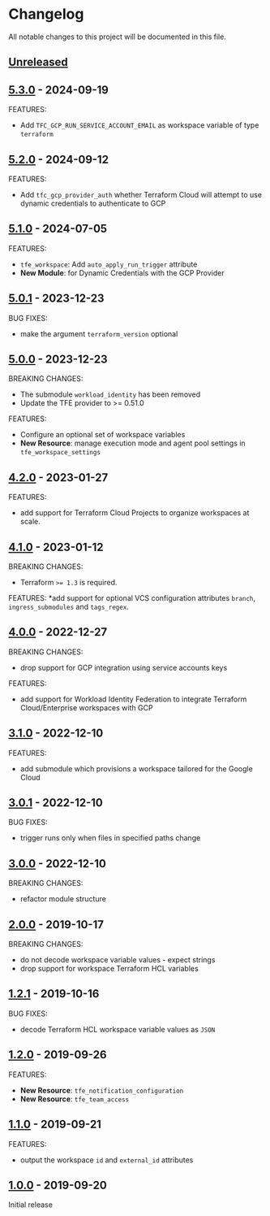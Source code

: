 # Changelog

All notable changes to this project will be documented in this file.

## [Unreleased]

## [5.3.0] - 2024-09-19

FEATURES:
* Add `TFC_GCP_RUN_SERVICE_ACCOUNT_EMAIL` as workspace variable of type `terraform`

## [5.2.0] - 2024-09-12

FEATURES:
* Add `tfc_gcp_provider_auth` whether Terraform Cloud will attempt to use dynamic credentials to authenticate to GCP

## [5.1.0] - 2024-07-05

FEATURES:
* `tfe_workspace`: Add `auto_apply_run_trigger` attribute
* **New Module**: for Dynamic Credentials with the GCP Provider

## [5.0.1] - 2023-12-23

BUG FIXES:
* make the argument `terraform_version` optional

## [5.0.0] - 2023-12-23

BREAKING CHANGES:
* The submodule `workload_identity` has been removed
* Update the TFE provider to >= 0.51.0

FEATURES:
* Configure an optional set of workspace variables
* **New Resource**: manage execution mode and agent pool settings in `tfe_workspace_settings`

## [4.2.0] - 2023-01-27

FEATURES:
* add support for Terraform Cloud Projects to organize workspaces at scale.

## [4.1.0] - 2023-01-12

BREAKING CHANGES:
* Terraform `>= 1.3` is required.

FEATURES:
*add support for optional VCS configuration attributes `branch`, `ingress_submodules` and `tags_regex`.

## [4.0.0] - 2022-12-27

BREAKING CHANGES:
* drop support for GCP integration using service accounts keys

FEATURES:
* add support for Workload Identity Federation to integrate Terraform Cloud/Enterprise workspaces with GCP

## [3.1.0] - 2022-12-10

FEATURES:
* add submodule which provisions a workspace tailored for the Google Cloud

## [3.0.1] - 2022-12-10

BUG FIXES:
* trigger runs only when files in specified paths change

## [3.0.0] - 2022-12-10

BREAKING CHANGES:
* refactor module structure

## [2.0.0] - 2019-10-17

BREAKING CHANGES:
* do not decode workspace variable values - expect strings
* drop support for workspace Terraform HCL variables

## [1.2.1] - 2019-10-16

BUG FIXES:
* decode Terraform HCL workspace variable values as `JSON`

## [1.2.0] - 2019-09-26

FEATURES:
* **New Resource**: `tfe_notification_configuration`
* **New Resource**: `tfe_team_access`

## [1.1.0] - 2019-09-21

FEATURES:
* output the workspace `id` and `external_id` attributes

## [1.0.0] - 2019-09-20

Initial release

[Unreleased]: https://github.com/nephosolutions/terraform-tfe-workspace/compare/v5.3.0...HEAD
[5.3.0]: https://github.com/nephosolutions/terraform-tfe-workspace/releases/tag/v5.3.0
[5.2.0]: https://github.com/nephosolutions/terraform-tfe-workspace/releases/tag/v5.2.0
[5.1.0]: https://github.com/nephosolutions/terraform-tfe-workspace/releases/tag/v5.1.0
[5.0.1]: https://github.com/nephosolutions/terraform-tfe-workspace/releases/tag/v5.0.1
[5.0.0]: https://github.com/nephosolutions/terraform-tfe-workspace/releases/tag/v5.0.0
[4.2.0]: https://github.com/nephosolutions/terraform-tfe-workspace/releases/tag/v4.2.0
[4.1.0]: https://github.com/nephosolutions/terraform-tfe-workspace/releases/tag/v4.1.0
[4.0.0]: https://github.com/nephosolutions/terraform-tfe-workspace/releases/tag/v4.0.0
[3.1.0]: https://github.com/nephosolutions/terraform-tfe-workspace/releases/tag/v3.1.0
[3.0.1]: https://github.com/nephosolutions/terraform-tfe-workspace/releases/tag/v3.0.1
[3.0.0]: https://github.com/nephosolutions/terraform-tfe-workspace/releases/tag/v3.0.0
[2.0.0]: https://github.com/nephosolutions/terraform-tfe-workspace/releases/tag/v2.0.0
[1.2.1]: https://github.com/nephosolutions/terraform-tfe-workspace/releases/tag/v1.2.1
[1.2.0]: https://github.com/nephosolutions/terraform-tfe-workspace/releases/tag/v1.2.0
[1.1.0]: https://github.com/nephosolutions/terraform-tfe-workspace/releases/tag/v1.1.0
[1.0.0]: https://github.com/nephosolutions/terraform-tfe-workspace/releases/tag/v1.0.0
